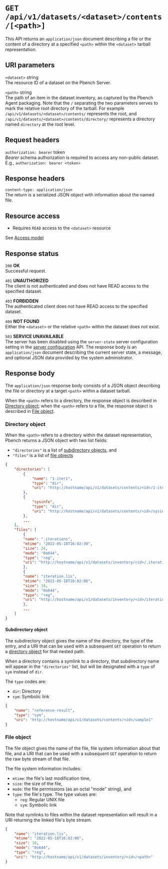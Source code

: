 # `GET /api/v1/datasets/<dataset>/contents/[<path>]`

This API returns an `application/json` document describing a file or the
content of a directory at a specified `<path>` within the `<dataset>` tarball
representation.

## URI parameters

`<dataset>` string \
The resource ID of a dataset on the Pbench Server.

`<path>`    string \
The path of an item in the dataset inventory, as captured by the Pbench Agent
packaging. Note that the `/` separating the two parameters serves to mark the
relative root directory of the tarball. For example
`/api/v1/datasets/<dataset>/contents/` represents the root, and
`/api/v1/datasets/<dataset>/contents/directory/` represents a directory named
`directory` at the root level.

## Request headers

`authorization: bearer` token \
*Bearer* schema authorization is required to access any non-public dataset.
E.g., `authorization: bearer <token>`

## Response headers

`content-type: application/json` \
The return is a serialized JSON object with information about the named file.

## Resource access

* Requires `READ` access to the `<dataset>` resource

See [Access model](../access_model.md)

## Response status

`200`   **OK** \
Successful request.

`401`   **UNAUTHORIZED** \
The client is not authenticated and does not have READ access to the specified
dataset.

`403`   **FORBIDDEN** \
The authenticated client does not have READ access to the specified dataset.

`404`   **NOT FOUND** \
Either the `<dataset>` or the relative `<path>` within the dataset does not
exist.

`503`   **SERVICE UNAVAILABLE** \
The server has been disabled using the `server-state` server configuration
setting in the [server configuration](./server_config.md) API. The response
body is an `application/json` document describing the current server state,
a message, and optional JSON data provided by the system administrator.

## Response body

The `application/json` response body consists of a JSON object describing the
file or directory at a target `<path>` within a dataset tarball.

When the `<path>` refers to a directory, the response object is described in
[Directory object](#directory-object); when the `<path>` refers to a file, the
response object is described in [File object](#file-object).

### Directory object

When the `<path>` refers to a directory within the dataset representation,
Pbench returns a JSON object with two list fields:
* `"directories"` is a list of [subdirectory objects](#subdirectory-object), and
* `"files"` is a list of [file objects](#file-object)

```json
{
    "directories": [
        {
            "name": "1-iter1",
            "type": "dir",
            "uri": "http://hostname/api/v1/datasets/contents/<id>/1-iter1"
        },
        {
            "sysinfo",
            "type": "dir",
            "uri": "http://hostname/api/v1/datasets/contents/<id>/sysinfo"
        },
        ...
    ],
    "files": [
        {
        "name": ".iterations",
        "mtime": "2022-05-18T16:02:30",
        "size": 24,
        "mode": "0o644",
        "type": "reg",
        "uri": "http://hostname/api/v1/datasets/inventory/<id>/.iterations"
        },
        {
        "name": "iteration.lis",
        "mtime": "2022-05-18T16:02:06",
        "size": 18,
        "mode": "0o644",
        "type": "reg",
        "uri": "http://hostname/api/v1/datasets/inventory/<id>/iteration.lis"
        },
        ...
    ]
}
```

#### Subdirectory object

The subdirectory object gives the name of the directory, the type of the entry,
and a URI that can be used with a subsequent `GET` operation to return a
[directory object](#directory-object) for that nested path.

When a directory contains a symlink to a directory, that subdirectory name will
appear in the `"directories"` list, but will be designated with a `type` of
`sym` instead of `dir`.

The `type` codes are:
* `dir`: Directory
* `sym`: Symbolic link

```json
{
    "name": "reference-result",
    "type": "sym",
    "uri": "http://hostname/api/v1/datasets/contents/<id>/sample1"
}
```

### File object

The file object gives the name of the file, file system information about that
file, and a URI that can be used with a subsequent `GET` operation to return
the raw byte stream of that file.

The file system information includes:
* `mtime`: the file's last modification time,
* `size`: the size of the file,
* `mode`: the file permissions (as an octal "mode" string), and
* `type`: the file's type. The type values are:
  * `reg`: Regular UNIX file
  * `sym`: Symbolic link

Note that symlinks to files within the dataset representation will result in a
URI returning the linked file's byte stream.

```json
{
    "name": "iteration.lis",
    "mtime": "2022-05-18T16:02:06",
    "size": 18,
    "mode": "0o644",
    "type": "reg",
    "uri": "http://hostname/api/v1/datasets/inventory/<id>/<path>"
}
```
